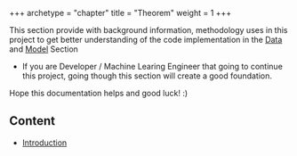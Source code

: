+++
archetype = "chapter"
title = "Theorem"
weight = 1
+++

This section provide with background information, methodology uses in this project to get better understanding of the code implementation in the [Data](/Data/)  and [Model](/Model/) Section

- If you are Developer / Machine Learing Engineer that going to continue this project, going though this section will create a good foundation. 

Hope this documentation helps and good luck! :)

Content
----
- [Introduction](/theorem/introduction/)